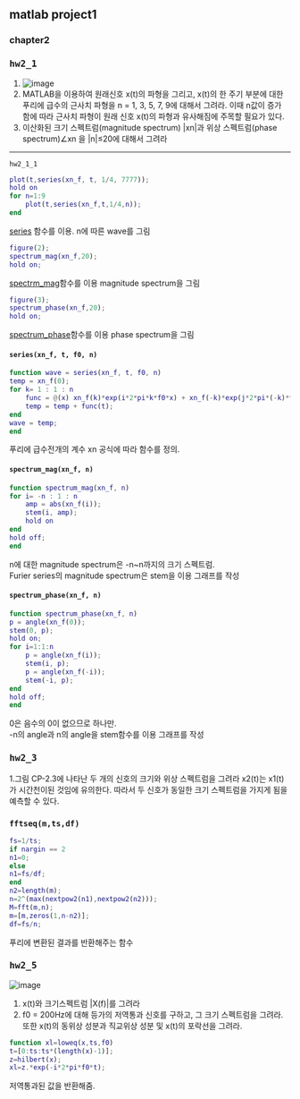 ## matlab project1
### chapter2  
### <pre>hw2_1</pre>  
1. ![image](https://user-images.githubusercontent.com/43701183/48659861-308a4a80-ea9b-11e8-8b77-ff71ad428e55.png)  
2. MATLAB을 이용하여 원래신호 x(t)의 파형을 그리고, x(t)의 한 주기 부분에 대한 푸리에 급수의 근사치 파형을 n = 1, 3, 5, 7, 9에 대해서 그려라. 이때 n값이 증가 함에 따라 근사치 파형이 원래 신호 x(t)의 파형과 유사해짐에 주목할 필요가 있다.  
3. 이산화된 크기 스펙트럼(magnitude spectrum) |xn|과 위상 스펙트럼(phase spectrum)∠xn 을 |n|≤20에 대해서 그려라  
* * *  
<code>hw2_1_1</code>  
```matlab
plot(t,series(xn_f, t, 1/4, 7777));
hold on
for n=1:9
    plot(t,series(xn_f,t,1/4,n));
end
```
[series](https://github.com/rlasanggus/Communication-System/tree/master/matlab%20project1#seriesxn_f-t-f0-n) 함수를 이용. n에 따른 wave를 그림  
```matlab
figure(2);
spectrum_mag(xn_f,20);
hold on;
```  
[spectrm_mag](https://github.com/rlasanggus/Communication-System/tree/master/matlab%20project1#spectrum_magxn_f-n)함수를 이용 magnitude spectrum을 그림  
```matlab
figure(3);
spectrum_phase(xn_f,20);
hold on;
```  
[spectrum_phase](https://github.com/rlasanggus/Communication-System/tree/master/matlab%20project1#spectrum_phasexn_f-n)함수를 이용 phase spectrum을 그림  
#### <code>series(xn_f, t, f0, n)</code>  
```matlab
function wave = series(xn_f, t, f0, n)
temp = xn_f(0);
for k= 1 : 1 : n
    func = @(x) xn_f(k)*exp(i*2*pi*k*f0*x) + xn_f(-k)*exp(j*2*pi*(-k)*f0*x);
    temp = temp + func(t);
end
wave = temp;
end
```
푸리에 급수전개의 계수 xn 공식에 따라 함수를 정의.  
#### <code>spectrum_mag(xn_f, n)</code>  
```matlab
function spectrum_mag(xn_f, n)
for i= -n : 1 : n
    amp = abs(xn_f(i));
    stem(i, amp);
    hold on
end
hold off;
end
```  
n에 대한 magnitude spectrum은 -n~n까지의 크기 스펙트럼.  
Furier series의 magnitude spectrum은 stem을 이용 그래프를 작성  

#### <code>spectrum_phase(xn_f, n)</code>  
```matlab
function spectrum_phase(xn_f, n)
p = angle(xn_f(0));
stem(0, p);
hold on;
for i=1:1:n
    p = angle(xn_f(i));
    stem(i, p);
    p = angle(xn_f(-i));
    stem(-i, p);
end
hold off;
end
```
0은 음수의 0이 없으므로 하나만.  
-n의 angle과 n의 angle을 stem함수를 이용 그래프를 작성  
### <pre>hw2_3</pre>
1.그림 CP-2.3에 나타난 두 개의 신호의 크기와 위상 스펙트럼을 그려라 x2(t)는 x1(t)가 시간천이된 것임에 유의한다. 따라서 두 신호가 동일한 크기 스펙트럼을 가지게 됨을 예측할 수 있다.  
### <code>fftseq(m,ts,df)</code>  
```matlab
fs=1/ts;
if nargin == 2
n1=0;
else
n1=fs/df;
end
n2=length(m);
n=2^(max(nextpow2(n1),nextpow2(n2)));
M=fft(m,n);
m=[m,zeros(1,n-n2)];
df=fs/n;
```  
푸리에 변환된 결과를 반환해주는 함수  
### <pre>hw2_5</pre>  
![image](https://user-images.githubusercontent.com/43701183/48659866-4566de00-ea9b-11e8-8ddc-0ce6f4506521.png)  
1. x(t)와 크기스펙트럼 |X(f)|를 그려라  
2. f0 = 200Hz에 대해 등가의 저역통과 신호를 구하고, 그 크기 스펙트럼을 그려라. 또한 x(t)의 동위상 성분과 직교위상 성분 및 x(t)의 포락선을 그려라.  
```matlab
function xl=loweq(x,ts,f0)
t=[0:ts:ts*(length(x)-1)];
z=hilbert(x);
xl=z.*exp(-i*2*pi*f0*t);
```  
저역통과된 값을 반환해줌.  
